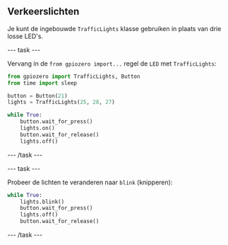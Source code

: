 ## Verkeerslichten

Je kunt de ingebouwde `TrafficLights` klasse gebruiken in plaats van drie losse LED's.

\--- task \---

Vervang in de `from gpiozero import...` regel de `LED` met `TrafficLights`:

```python
from gpiozero import TrafficLights, Button
from time import sleep

button = Button(21)
lights = TrafficLights(25, 28, 27)

while True:
    button.wait_for_press()
    lights.on()
    button.wait_for_release()
    lights.off()
```

\--- /task \---

\--- task \---

Probeer de lichten te veranderen naar `blink` (knipperen):

```python
while True:
    lights.blink()
    button.wait_for_press()
    lights.off()
    button.wait_for_release()
```

\--- /task \---